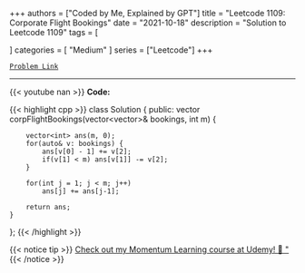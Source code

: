 
+++
authors = ["Coded by Me, Explained by GPT"]
title = "Leetcode 1109: Corporate Flight Bookings"
date = "2021-10-18"
description = "Solution to Leetcode 1109"
tags = [
    
]
categories = [
    "Medium"
]
series = ["Leetcode"]
+++



[`Problem Link`](https://leetcode.com/problems/corporate-flight-bookings/description/)

---
{{< youtube nan >}}
**Code:**

{{< highlight cpp >}}
class Solution {
public:
    vector<int> corpFlightBookings(vector<vector<int>>& bookings, int m) {

        vector<int> ans(m, 0);
        for(auto& v: bookings) {
            ans[v[0] - 1] += v[2];
            if(v[1] < m) ans[v[1]] -= v[2];
        }

        for(int j = 1; j < m; j++)
            ans[j] += ans[j-1];

        return ans;
    }
};
{{< /highlight >}}



{{< notice tip >}}
[Check out my Momentum Learning course at Udemy! 🚀 "](https://www.udemy.com/course/blind-75-the-data-structures-and-algorithms-essentials/)
{{< /notice >}}

